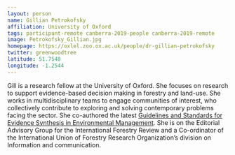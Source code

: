 ```yaml
---
layout: person
name: Gillian Petrokofsky
affiliation: University of Oxford
tags: participant-remote canberra-2019-people canberra-2019-remote
image: Petrokofsky_Gillian.jpg
homepage: https://oxlel.zoo.ox.ac.uk/people/dr-gillian-petrokofsky
twitter: greenwoodtree
latitude: 51.7548
longitude: -1.2544
---
```

Gill is a research fellow at the University of Oxford. She focuses on research to support evidence-based decision making in forestry and land-use. She works in multidisciplinary teams to engage communities of interest, who collectively contribute to exploring and solving contemporary problems facing the sector. She co-authored the latest <a href="http://www.environmentalevidence.org/information-for-authors">Guidelines and Standards for Evidence Synthesis in Environmental Management</a>. She is on the Editorial Advisory Group for the International Forestry Review and a Co-ordinator of the International Union of Forestry Research Organization’s division on Information and communication.